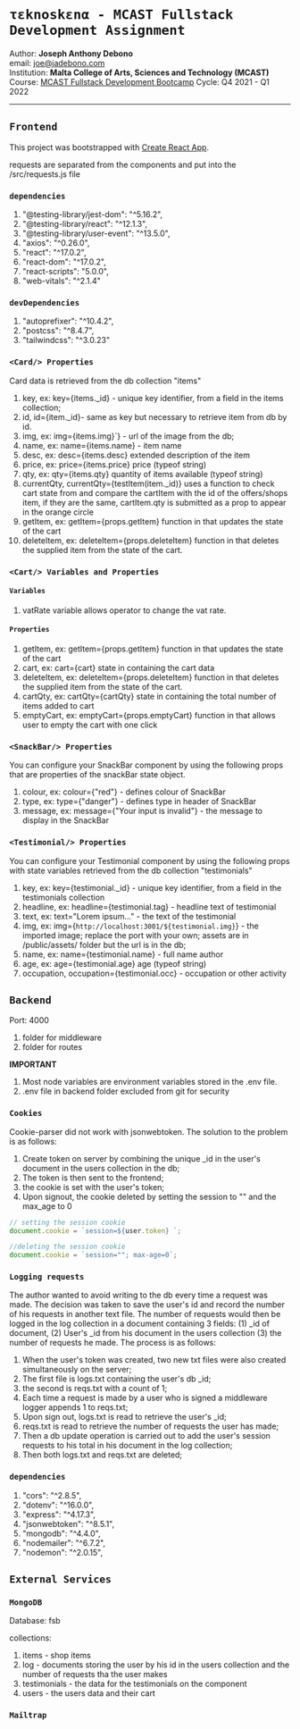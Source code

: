 # `τεknοskεnα - MCAST Fullstack Development Assignment`

Author: **Joseph Anthony Debono**  
email: [joe@jadebono.com](joe@jadebono.com)  
Institution: **Malta College of Arts, Sciences and Technology (MCAST)**  
Course: [MCAST Fullstack Development Bootcamp](https://iict.mcast.edu.mt/full-stack-development-bootcamp/)
Cycle: Q4 2021 - Q1 2022

---

## `Frontend`

This project was bootstrapped with [Create React App](https://github.com/facebook/create-react-app).

requests are separated from the components and put into the /src/requests.js file

### `dependencies`

1. "@testing-library/jest-dom": "^5.16.2",
1. "@testing-library/react": "^12.1.3",
1. "@testing-library/user-event": "^13.5.0",
1. "axios": "^0.26.0",
1. "react": "^17.0.2",
1. "react-dom": "^17.0.2",
1. "react-scripts": "5.0.0",
1. "web-vitals": "^2.1.4"

### `devDependencies`

1. "autoprefixer": "^10.4.2",
1. "postcss": "^8.4.7",
1. "tailwindcss": "^3.0.23"

### `<Card/> Properties`

Card data is retrieved from the db collection "items"

1. key, ex: key={items.\_id} - unique key identifier, from a field in the items collection;
1. id, id={item.\_id}- same as key but necessary to retrieve item from db by id.
1. img, ex: img={items.img}`} - url of the image from the db;
1. name, ex: name={items.name} - item name
1. desc, ex: desc={items.desc} extended description of the item
1. price, ex: price={items.price} price (typeof string)
1. qty, ex: qty={items.qty} quantity of items available (typeof string)
1. currentQty, currentQty={testItem(item.\_id)} uses a function to check cart state from <App/> and compare the cartItem with the id of the offers/shops item, if they are the same, cartItem.qty is submitted as a prop to appear in the orange circle
1. getItem, ex: getItem={props.getItem} function in <App/> that updates the state of the cart
1. deleteItem, ex: deleteItem={props.deleteItem} function in <App/> that deletes the supplied item from the state of the cart.

### `<Cart/> Variables and Properties`

#### `Variables`

1. vatRate variable allows operator to change the vat rate.

#### `Properties`

1. getItem, ex: getItem={props.getItem} function in <App/> that updates the state of the cart
1. cart, ex: cart={cart} state in <App/> containing the cart data
1. deleteItem, ex: deleteItem={props.deleteItem} function in <App/> that deletes the supplied item from the state of the cart.
1. cartQty, ex: cartQty={cartQty} state in <App/> containing the total number of items added to cart
1. emptyCart, ex: emptyCart={props.emptyCart} function in <App/> that allows user to empty the cart with one click

### `<SnackBar/> Properties`

You can configure your SnackBar component by using the following props that are properties of the snackBar state object.

1. colour, ex: colour={"red"} - defines colour of SnackBar
1. type, ex: type={"danger"} - defines type in header of SnackBar
1. message, ex: message={"Your input is invalid"} - the message to display in the SnackBar

### `<Testimonial/> Properties`

You can configure your Testimonial component by using the following props with state variables retrieved from the db collection "testimonials"

1. key, ex: key={testimonial.\_id} - unique key identifier, from a field in the testimonials collection
1. headline, ex: headline={testimonial.tag} - headline text of testimonial
1. text, ex: text="Lorem ipsum..." - the text of the testimonial
1. img, ex: img={`http://localhost:3001/${testimonial.img}`} - the imported image; replace the port with your own; assets are in /public/assets/ folder but the url is in the db;
1. name, ex: name={testimonial.name} - full name author
1. age, ex: age={testimonial.age} age (typeof string)
1. occupation, occupation={testimonial.occ} - occupation or other activity

## `Backend`

Port: 4000

1. folder for middleware
1. folder for routes

**IMPORTANT**

1. Most node variables are environment variables stored in the .env file.
1. .env file in backend folder excluded from git for security

### `Cookies`

Cookie-parser did not work with jsonwebtoken. The solution to the problem is as follows:

1. Create token on server by combining the unique \_id in the user's document in the users collection in the db;
1. The token is then sent to the frontend;
1. the cookie is set with the user's token;
1. Upon signout, the cookie deleted by setting the session to "" and the max_age to 0

```js
// setting the session cookie
document.cookie = `session=${user.token} `;

//deleting the session cookie
document.cookie = `session=""; max-age=0`;
```

### `Logging requests`

The author wanted to avoid writing to the db every time a request was made. The decision was taken to save the user's id and record the number of his requests in another text file. The number of requests would then be logged in the log collection in a document containing 3 fields: (1) \_id of document, (2) User's \_id from his document in the users collection (3) the number of requests he made. The process is as follows:

1. When the user's token was created, two new txt files were also created simultaneously on the server;
1. The first file is logs.txt containing the user's db \_id;
1. the second is reqs.txt with a count of 1;
1. Each time a request is made by a user who is signed a middleware logger appends 1 to reqs.txt;
1. Upon sign out, logs.txt is read to retrieve the user's \_id;
1. reqs.txt is read to retrieve the number of requests the user has made;
1. Then a db update operation is carried out to add the user's session requests to his total in his document in the log collection;
1. Then both logs.txt and reqs.txt are deleted;

### `dependencies`

1. "cors": "^2.8.5",
1. "dotenv": "^16.0.0",
1. "express": "^4.17.3",
1. "jsonwebtoken": "^8.5.1",
1. "mongodb": "^4.4.0",
1. "nodemailer": "^6.7.2",
1. "nodemon": "^2.0.15",

## `External Services`

### `MongoDB`

Database: fsb

collections:

1. items - shop items
1. log - documents storing the user by his id in the users collection and the number of requests tha the user makes
1. testimonials - the data for the testimonials on the <Home/> component
1. users - the users data and their cart

### `Mailtrap`
